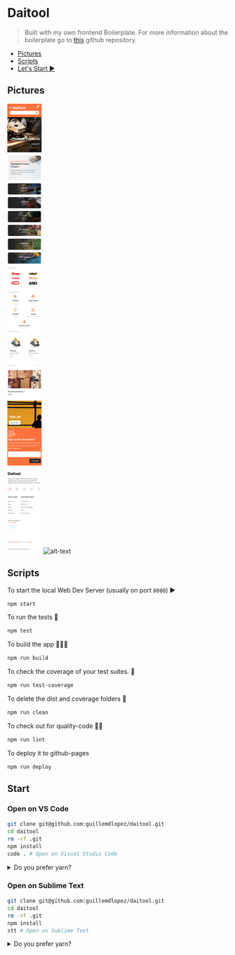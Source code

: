 # Daitool

> Built with my own frontend Boilerplate. For more information about the boilerplate go to [this](https://github.com/guillemdlopez/webpack-boilerplate) github repository.

- [Pictures](#pictures)
- [Scripts](#scripts)
- [Let's Start ▶️](#start)

## Pictures

![alt-text](https://github.com/guillemdlopez/daitool/blob/master/src/style/images/captura-pantalla-movil.png)
![alt-text](https://github.com/guillemdlopez/daitool/blob/master/src/style/images/captura-pantalla--ordenador.png)

## Scripts

To start the local Web Dev Server (usually on port `8080`) ▶️

```bash
npm start
```

To run the tests 🧐

```bash
npm test
```

To build the app 👷🏽🚧

```bash
npm run build
```

To check the coverage of your test suites. 💯

```bash
npm run test-coverage
```

To delete the dist and coverage folders 🧼

```bash
npm run clean
```

To check out for quality-code 👌🏽

```bash
npm run lint
```

To deploy it to github-pages

```bash
npm run deploy
```

## Start

### Open on VS Code

```bash
git clone git@github.com:guillemdlopez/daitool.git
cd daitool
rm -rf .git
npm install
code . # Open on Visual Studio Code
```

<details><summary>Do you prefer yarn?</summary><p>

```bash
git clone git@github.com:guillemdlopez/daitool.git
cd daitool
rm -rf .git
yarn install
code . # Open on Visual Studio Code
```

</p></details>

### Open on Sublime Text

```bash
git clone git@github.com:guillemdlopez/daitool.git
cd daitool
rm -rf .git
npm install
stt # Open on Sublime Text
```

<details><summary>Do you prefer yarn?</summary><p>

```bash
git clone git@github.com:guillemdlopez/daitool.git
cd daitool
rm -rf .git
yarn install
stt # Open on Sublime Text
```

</p></details>
